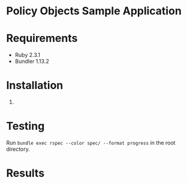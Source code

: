 # Policy Objects Sample Application


# Requirements

* Ruby 2.3.1
* Bundler 1.13.2


# Installation

1.

# Testing

Run `bundle exec rspec --color spec/ --format progress` in the root directory.

# Results

